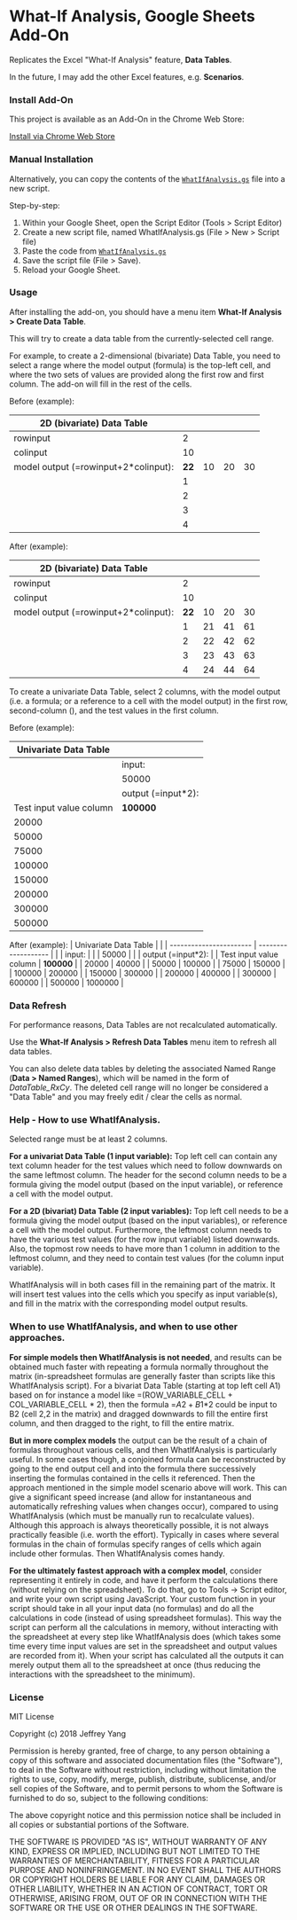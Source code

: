 What-If Analysis, Google Sheets Add-On
===========

Replicates the Excel "What-If Analysis" feature, **Data Tables**.

In the future, I may add the other Excel features, e.g. **Scenarios**.

### Install Add-On

This project is available as an Add-On in the Chrome Web Store:

[Install via Chrome Web Store](https://chrome.google.com/webstore/detail/what-if-analysis/plbdmkgogobniebdohfickjndnechhel)

### Manual Installation

Alternatively, you can copy the contents of the [`WhatIfAnalysis.gs`](WhatIfAnalysis.gs) file into a new script.

Step-by-step:

1. Within your Google Sheet, open the Script Editor (Tools > Script Editor)
2. Create a new script file, named WhatIfAnalysis.gs (File > New > Script file)
3. Paste the code from [`WhatIfAnalysis.gs`](WhatIfAnalysis.gs)
4. Save the script file (File > Save).
5. Reload your Google Sheet. 

### Usage

After installing the add-on, you should have a menu item **What-If Analysis > Create Data Table**.

This will try to create a data table from the currently-selected cell range.

For example, to create a 2-dimensional (bivariate) Data Table, you need to select a range
where the model output (formula) is the top-left cell, and where the two sets of values
are provided along the first row and first column.  The add-on will fill in the rest of the cells.

Before (example):

| **2D (bivariate) Data Table** |    |    |    |    |
| --------------- | -- | -- | -- | -- |
| rowinput       | 2  |    |    |    |
| colinput       | 10 |    |    |    |
| model output  (=rowinput+2*colinput):          | **22** | 10 | 20 | 30 |
|                 | 1  |  |  |  |
|                 | 2  |  |  |  |
|                 | 3  |  |  |  |
|                 | 4  |  |  |  |

After (example):

| **2D (bivariate) Data Table** |    |    |    |    |
| --------------- | -- | -- | -- | -- |
| rowinput       | 2  |    |    |    |
| colinput       | 10 |    |    |    |
| model output  (=rowinput+2*colinput):          | **22** | 10 | 20 | 30 |
|                 | 1  | 21 | 41 | 61 |
|                 | 2  | 22 | 42 | 62 |
|                 | 3  | 23 | 43 | 63 |
|                 | 4  | 24 | 44 | 64 |



To create a univariate Data Table, select 2 columns, with the model output (i.e. a formula; or a reference to a cell with the model output) in the first row, second-column (), and the test values in the first column.

Before (example):

| Univariate Data Table   |                     |
| ----------------------- | ------------------- |
|                         | input:              |
|                         | 50000               |
|                         | output (=input\*2): |
| Test input value column | **100000**              |
| 20000                   |                     |
| 50000                   |                     |
| 75000                   |                     |
| 100000                  |                     |
| 150000                  |                     |
| 200000                  |                     |
| 300000                  |                     |
| 500000                  |


After (example):
| Univariate Data Table   |                     |
| ----------------------- | ------------------- |
|                         | input:              |
|                         | 50000               |
|                         | output (=input\*2): |
| Test input value column | **100000**              |
| 20000                   | 40000               |
| 50000                   | 100000              |
| 75000                   | 150000              |
| 100000                  | 200000              |
| 150000                  | 300000              |
| 200000                  | 400000              |
| 300000                  | 600000              |
| 500000                  | 1000000             |

### Data Refresh

For performance reasons, Data Tables are not recalculated automatically.

Use the **What-If Analysis > Refresh Data Tables** menu item to refresh all data tables.

You can also delete data tables by deleting the associated Named Range (**Data > Named Ranges**), 
which will be named in the form of *DataTable_RxCy*.  The deleted cell range will no longer be 
considered a "Data Table" and you may freely edit / clear the cells as normal.

### Help - How to use WhatIfAnalysis.

Selected range must be at least 2 columns.
                               
**For a univariat Data Table (1 input variable):**
Top left cell can contain any text column header for the test values which need to follow downwards on the same leftmost column. The header for the second column needs to be a formula giving the model output (based on the input variable), or reference a cell with the model output.
      
**For a 2D (bivariat) Data Table (2 input variables):**
Top left cell needs to be a formula giving the model output (based on the input variables), or reference a cell with the model output. Furthermore, the leftmost column needs to have the various test values (for the row input variable) listed downwards. Also, the topmost row needs to have more than 1 column in addition to the leftmost column, and they need to contain test values (for the column input variable).
    
WhatIfAnalysis will in both cases fill in the remaining part of the matrix. It will insert test values into the cells which you specify as input variable(s), and fill in the matrix with the corresponding model output results.
    
### When to use WhatIfAnalysis, and when to use other approaches.
    
**For simple models then WhatIfAnalysis is not needed**, and results can be obtained much faster with repeating a formula normally throughout the matrix (in-spreadsheet formulas are generally faster than scripts like this WhatIfAnalysis script). For a bivariat Data Table (starting at top left cell A1) based on for instance a model like =(ROW_VARIABLE_CELL + COL_VARIABLE_CELL * 2), then the formula =$A2+B$1*2 could be input to B2 (cell 2,2 in the matrix) and dragged downwards to fill the entire first column, and then dragged to the right, to fill the entire matrix.
    
**But in more complex models** the output can be the result of a chain of formulas throughout various cells, and then WhatIfAnalysis is particularly useful. In some cases though, a conjoined formula can be reconstructed by going to the end output cell and into the formula there successively inserting the formulas contained in the cells it referenced. Then the approach mentioned in the simple model scenario above will work. This can give a significant speed increase (and allow for instantaneous and automatically refreshing values when changes occur), compared to using WhatIfAnalysis (which must be manually run to recalculate values). Although this approach is always theoretically possible, it is not always practically feasible (i.e. worth the effort). Typically in cases where several formulas in the chain of formulas specify ranges of cells which again include other formulas. Then WhatIfAnalysis comes handy.
    
**For the ultimately fastest approach with a complex model**, consider representing it entirely in code, and have it perform the calculations there (without relying on the spreadsheet). To do that, go to Tools -> Script editor, and write your own script using JavaScript. Your custom function in your script should take in all your input data (no formulas) and do all the calculations in code (instead of using spreadsheet formulas). This way the script can perform all the calculations in memory, without interacting with the spreadsheet at every step like WhatIfAnalysis does (which takes some time every time input values are set in the spreadsheet and output values are recorded from it). When your script has calculated all the outputs it can merely output them all to the spreadsheet at once (thus reducing the interactions with the spreadsheet to the minimum).
  


### License

MIT License

Copyright (c) 2018 Jeffrey Yang

Permission is hereby granted, free of charge, to any person obtaining a copy
of this software and associated documentation files (the "Software"), to deal
in the Software without restriction, including without limitation the rights
to use, copy, modify, merge, publish, distribute, sublicense, and/or sell
copies of the Software, and to permit persons to whom the Software is
furnished to do so, subject to the following conditions:

The above copyright notice and this permission notice shall be included in all
copies or substantial portions of the Software.

THE SOFTWARE IS PROVIDED "AS IS", WITHOUT WARRANTY OF ANY KIND, EXPRESS OR
IMPLIED, INCLUDING BUT NOT LIMITED TO THE WARRANTIES OF MERCHANTABILITY,
FITNESS FOR A PARTICULAR PURPOSE AND NONINFRINGEMENT. IN NO EVENT SHALL THE
AUTHORS OR COPYRIGHT HOLDERS BE LIABLE FOR ANY CLAIM, DAMAGES OR OTHER
LIABILITY, WHETHER IN AN ACTION OF CONTRACT, TORT OR OTHERWISE, ARISING FROM,
OUT OF OR IN CONNECTION WITH THE SOFTWARE OR THE USE OR OTHER DEALINGS IN THE
SOFTWARE.
